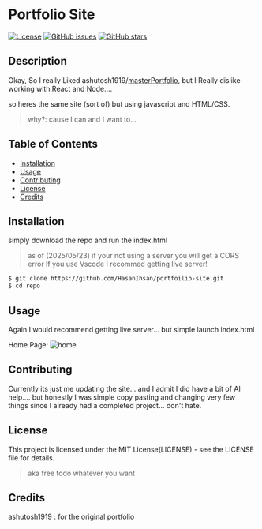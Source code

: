 
# Portfolio Site

[![License](https://img.shields.io/badge/License-MIT-blue.svg)](LICENSE)
[![GitHub issues](https://img.shields.io/github/issues/HasanIhsan/portfoilio-site)](https://github.com/HasanIhsan/portfoilio-site/issues)
[![GitHub stars](https://img.shields.io/github/stars/HasanIhsan/portfoilio-site)](https://github.com/HasanIhsan/portfoilio-site/stargazers)

## Description

Okay, So I really Liked ashutosh1919/[masterPortfolio](github.com/ashutosh1919/masterPortfolio/tree/master?tab=readme-ov-file), but I Really dislike working with React and Node....

so heres the same site (sort of) but using javascript and HTML/CSS.

>why?: cause I can and I want to...

## Table of Contents

- [Installation](#installation)
- [Usage](#usage)
- [Contributing](#contributing)
- [License](#license)
- [Credits](#credits)

## Installation

simply download the repo and run the index.html
> as of (2025/05/23) if your not using a server you will get a CORS error
> If you use Vscode I recommed getting live server!

```bash
$ git clone https://github.com/HasanIhsan/portfoilio-site.git
$ cd repo
```

## Usage
Again I would recommend getting live server... but simple launch index.html

Home Page:
![home](https://github.com/user-attachments/assets/ddea7afb-9eff-46cb-98b3-33628522d892)



## Contributing
Currently its just me updating the site... and I admit I did have a bit of AI help.... but honestly I was simple copy pasting and changing very few things since I  already had a completed project... don't hate.

## License
This project is licensed under the MIT License(LICENSE) - see the LICENSE file for details.
>aka free todo whatever you want

## Credits
ashutosh1919 : for the original portfolio


